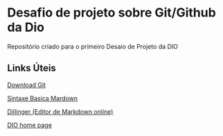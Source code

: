 # Desafio de projeto sobre Git/Github da Dio
Repositório criado para o primeiro Desaio de Projeto da DIO

## Links Úteis

[Download Git](https://git-scm.com/downloads)

[Sintaxe Basica Mardown](https://www.markdownguide.org/basic-syntax/)

[Dillinger (Editor de Markdown online)](https://dillinger.io/)

[DIO home page](https://web.dio.me/home)
